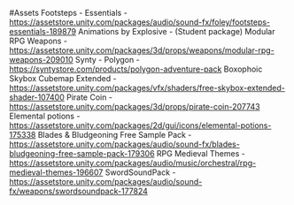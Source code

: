 #Assets
Footsteps - Essentials - https://assetstore.unity.com/packages/audio/sound-fx/foley/footsteps-essentials-189879
Animations by Explosive - (Student package)
Modular RPG Weapons - https://assetstore.unity.com/packages/3d/props/weapons/modular-rpg-weapons-209010
Synty - Polygon - https://syntystore.com/products/polygon-adventure-pack
Boxophoic Skybox Cubemap Extended - https://assetstore.unity.com/packages/vfx/shaders/free-skybox-extended-shader-107400
Pirate Coin - https://assetstore.unity.com/packages/3d/props/pirate-coin-207743
Elemental potions - https://assetstore.unity.com/packages/2d/gui/icons/elemental-potions-175338
Blades & Bludgeoning Free Sample Pack - https://assetstore.unity.com/packages/audio/sound-fx/blades-bludgeoning-free-sample-pack-179306
RPG Medieval Themes - https://assetstore.unity.com/packages/audio/music/orchestral/rpg-medieval-themes-196607
SwordSoundPack - https://assetstore.unity.com/packages/audio/sound-fx/weapons/swordsoundpack-177824
